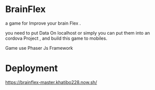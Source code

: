 # BrainFlex
a game for Improve your brain Flex .

you need to put Data On localhost or simply you can put them into an cordova Project , and build this game to mobiles.

Game use Phaser Js Framework

# Deployment
https://brainflex-master.khatibo228.now.sh/

